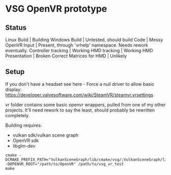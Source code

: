 # VSG OpenVR prototype

## Status

Linux Build | Building
Windows Build | Untested, should build
Code  | Messy
OpenVR Input | Present, through 'vrhelp' namespace. Needs rework eventually.
Controller tracking | Working
HMD tracking | Working
HMD Presentation | Broken
Correct Matrices for HMD | Unlikely

## Setup

If you don't have a headset see here - Force a null driver to allow basic display:
https://developer.valvesoftware.com/wiki/SteamVR/steamvr.vrsettings

vr folder contains some basic openvr wrappers, pulled from one of my other projects. It'll need rework to say the least, should probably be rewritten completely.

Building requires:
* vulkan sdk/vulkan scene graph
* OpenVR sdk
* libglm-dev

```
cmake -DCMAKE_PREFIX_PATH="VulkanSceneGraph/lib/cmake/vsg/;VulkanSceneGraph/lib/cmake/vsg_glslang"  -DOPENVR_ROOT="/path/to/OpenVR" /path/to/vsg_vr_test
make
```
